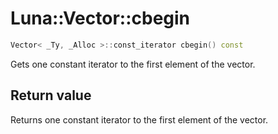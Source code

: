 # Luna::Vector::cbegin

```c++
Vector< _Ty, _Alloc >::const_iterator cbegin() const
```

Gets one constant iterator to the first element of the vector. 



## Return value
Returns one constant iterator to the first element of the vector. 

